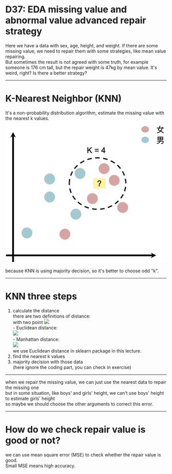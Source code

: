 # D37: EDA missing value and abnormal value advanced repair strategy
Here we have a data with sex, age, height, and weight. If there are some missing value, we need to repair them with some strategies, like mean value repairing.<br>
But sometimes the result is not agreed with some truth, for example someone is 176 cm tall, but the repair weight is 47kg by mean value. It's weird, right? Is there a better strategy?<br>
* * *
# K-Nearest Neighbor (KNN)
It's a non-probability distribution algorithm, estimate the missing value with the nearest k values.<br>
![plot](Fig1.png)

because KNN is using majority decision, so it's better to choose odd "k".<br>
* * *
# KNN three steps
1. calculate the distance<br>
	there are two definitions of distance:<br>
		with two point <img src="http://latex.codecogs.com/svg.latex?A=(x_1,&space;...,&space;x_n)&space;and&space;B=(y_1,&space;...,&space;y_n)" /><br>
		- Euclidean distance:<br>
			<img src="http://latex.codecogs.com/svg.latex?D=\sqrt{\sum_{i=1}^n(x_i-y_i)}" /><br>
		- Manhattan distance:<br>
			<img src="http://latex.codecogs.com/svg.latex?D=\sum_{i=1}^n|x_i-y_i|" /><br>
	we use Euclidean distance in sklearn package in this lecture.<br>
2. find the nearest k values<br>
3. majority decision with those data<br>
(here ignore the coding part, you can check in exercise)<br>

* * *
when we repair the missing value, we can just use the nearest data to repair the missing one<br>
but in some situation, like boys' and girls' height, we can't use boys' height to estimate girls' height<br>
so maybe we should choose the other arguments to correct this error.<br>

* * *
# How do we check repair value is good or not?
we can use mean square error (MSE) to check whether the repair value is good.<br>
Small MSE means high accuracy.<br>




